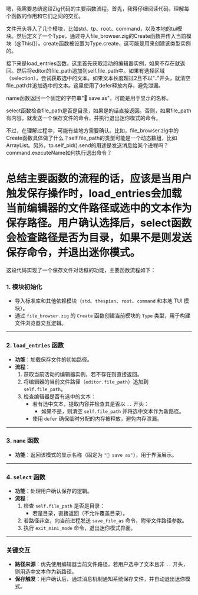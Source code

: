 嗯，我需要总结这段Zig代码的主要函数流程。首先，我得仔细阅读代码，理解每个函数的作用和它们之间的交互。

文件开头导入了几个模块，比如std、tp、root、command，以及本地的tui模块。然后定义了一个Type，通过导入file_browser.zig的Create函数并传入当前模块（@This()）。create函数被设置为Type.create，这可能是用来创建该类型实例的。

接下来是load_entries函数。这里首先获取活动的编辑器实例，如果不存在就返回。然后将editor的file_path追加到self.file_path中。如果有选择区域（selection），尝试获取选中的文本。如果文本长度超过2且不以".."开头，就清空file_path并追加选中的文本。这里使用了defer释放内存，避免泄漏。

name函数返回一个固定的字符串" save as"，可能是用于显示的名称。

select函数检查file_path是否是目录，如果是的话直接返回。否则，如果file_path有内容，就发送一个保存文件的命令，并执行退出迷你模式的命令。

不过，在理解过程中，可能有些地方需要确认。比如，file_browser.zig中的Create函数具体做了什么？self.file_path的类型可能是一个动态数组，比如ArrayList。另外，tp.self_pid().send的用途是发送消息给某个进程吗？command.executeName如何执行退出命令？

总结主要函数的流程的话，应该是当用户触发保存操作时，load_entries会加载当前编辑器的文件路径或选中的文本作为保存路径。用户确认选择后，select函数会检查路径是否为目录，如果不是则发送保存命令，并退出迷你模式。
================================================
这段代码实现了一个保存文件对话框的功能，主要函数流程如下：

### 1. **模块初始化**
- 导入标准库和其他依赖模块（`std`、`thespian`、`root`、`command` 和本地 TUI 模块）。
- 通过 `file_browser.zig` 的 `Create` 函数创建当前模块的 `Type` 类型，用于构建文件浏览器交互逻辑。

---

### 2. **`load_entries` 函数**
- **功能**：加载保存文件的初始路径。
- **流程**：
  1. 获取当前活动的编辑器实例，若不存在则直接返回。
  2. 将编辑器的当前文件路径（`editor.file_path`）追加到 `self.file_path`。
  3. 检查编辑器是否有选中的文本：
     - 若有选中文本，提取内容并检查其是否以 `..` 开头：
       - 如果不是，则清空 `self.file_path` 并将选中文本作为新路径。
     - 使用 `defer` 确保临时分配的内存被释放，避免内存泄漏。

---

### 3. **`name` 函数**
- **功能**：返回该模式的显示名称（固定为 `" save as"`），用于界面展示。

---

### 4. **`select` 函数**
- **功能**：处理用户确认保存的逻辑。
- **流程**：
  1. 检查 `self.file_path` 是否是目录：
     - 若是目录，直接返回（不允许覆盖目录）。
  2. 若路径非空，向当前进程发送 `save_file_as` 命令，附带文件路径参数。
  3. 执行 `exit_mini_mode` 命令，退出迷你模式界面。

---

### 关键交互
- **路径来源**：优先使用编辑器当前文件路径，若用户选中了文本且非 `..` 开头，则用选中文本作为新路径。
- **保存触发**：用户确认后，通过消息机制通知系统保存文件，并自动退出迷你模式。